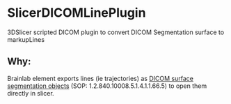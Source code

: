 # SlicerDICOMLinePlugin
3DSlicer scripted DICOM plugin to convert DICOM Segmentation surface to markupLines

## Why:

Brainlab element exports lines (ie trajectories) as [DICOM surface segmentation objects](https://www.dicomstandard.org/News-dir/ftsup/docs/sups/sup132.pdf) (SOP: 1.2.840.10008.5.1.4.1.1.66.5) to open them directly in slicer.

